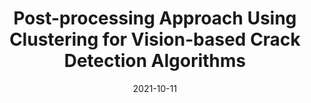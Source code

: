 ---
title: "Post-processing Approach Using Clustering for Vision-based Crack Detection Algorithms"
collection: publications
permalink: /publication/2021-10-11- Post-processing Approach Using Clustering for Vision-based Crack Detection Algorithms 
excerpt: ' '
date: 2021-10-11
venue: 'Proceedings of the 6th International Conference on Engineering Mechanics and Automation, (ICEMA)'
slidesurl: 'Updating'
paperurl: 'Updating'
citation: 'Q.M. Doan, V.D. Nguyen, C.H. Le, N.K. Nguyen, T.H. Dinh, “A Post-processing Approach Using Clustering for Vision-based Crack Detection Algorithms”, in Proceedings of the 6th International Conference on Engineering Mechanics and Automation, (ICEMA), 2021, pp. 9-15. '
---
